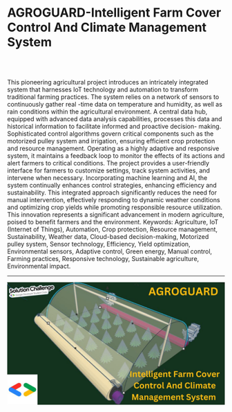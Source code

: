 <h1>AGROGUARD-Intelligent Farm Cover Control And Climate Management System</h1>
<br><br>
<p>This pioneering agricultural project introduces an intricately integrated system that harnesses IoT technology and automation to  
transform traditional farming practices. The system relies on a network of sensors to continuously gather real -time data on  
temperature and humidity, as well as rain conditions within the agricultural environment. A central data hub, equipped with  
advanced data analysis capabilities, processes this data and historical information to facilitate informed and proactive decision- 
making. 
Sophisticated control algorithms govern critical components such as the motorized pulley system and irrigation, ensuring efficient  
crop protection and resource management. Operating as a highly adaptive and responsive system, it maintains a feedback loop to  
monitor the effects of its actions and alert farmers to critical conditions. The project provides a user-friendly interface for farmers to  
customize settings, track system activities, and intervene when necessary. 
Incorporating machine learning and AI, the system continually enhances control strategies, enhancing efficiency and sustainability.  
This integrated approach significantly reduces the need for manual intervention, effectively responding to dynamic weather  
conditions and optimizing crop yields while promoting responsible resource utilization. This innovation represents a significant  
advancement in modern agriculture, poised to benefit farmers and the environment. 
Keywords: Agriculture, IoT (Internet of Things), Automation, Crop protection, Resource management, Sustainability, Weather data,  
Cloud-based decision-making, Motorized pulley system, Sensor technology, Efficiency, Yield optimization, Environmental sensors,  
Adaptive control, Green energy, Manual control, Farming practices, Responsive technology, Sustainable agriculture, Environmental  
impact.</p>
<hr>
<img src="GDSC-solution.jpg" alt="Project Logo">
